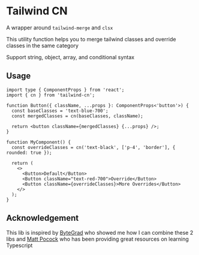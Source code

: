 # Tailwind CN

A wrapper around `tailwind-merge` and `clsx`

This utility function helps you to merge tailwind classes and override classes in the same category

Support string, object, array, and conditional syntax

## Usage

```tsx
import type { ComponentProps } from 'react';
import { cn } from 'tailwind-cn';

function Button({ className, ...props }: ComponentProps<'button'>) {
  const baseClasses = 'text-blue-700';
  const mergedClasses = cn(baseClasses, className);

  return <button className={mergedClasses} {...props} />;
}

function MyComponent() {
  const overrideClasses = cn('text-black', ['p-4', 'border'], { rounded: true });

  return (
    <>
      <Button>Default</Button>
      <Button className="text-red-700">Override</Button>
      <Button className={overrideClasses}>More Overrides</Button>
    </>
  );
}
```

## Acknowledgement

This lib is inspired by [ByteGrad](https://blog.bytegrad.com/) who showed me how I can combine these 2 libs and [Matt Pocock](https://www.mattpocock.com/) who has been providing great resources on learning Typescript
